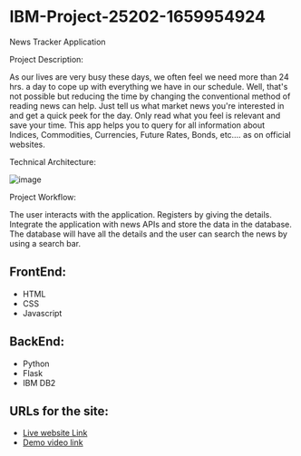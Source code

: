 # IBM-Project-25202-1659954924
News Tracker Application

Project Description:

As our lives are very busy these days, we often feel we need more than 24 hrs. a day to cope up with everything we have in our schedule. Well, that's not possible but reducing the time by changing the conventional method of reading news can help. Just tell us what market news you're interested in and get a quick peek for the day. Only read what you feel is relevant and save your time. This app helps you to query for all information about Indices, Commodities, Currencies, Future Rates, Bonds, etc.… as on official websites.

Technical Architecture:

![image](https://user-images.githubusercontent.com/81792262/202779533-e71dbf30-4d0b-428e-aaa8-e7c60b450210.png)

Project Workflow:

The user interacts with the application.
Registers by giving the details.
Integrate the application with news APIs and store the data in the database.
The database will have all the details and the user can search the news by using a search bar.

## FrontEnd:
- HTML
- CSS
- Javascript

## BackEnd:
- Python
- Flask
- IBM DB2

## URLs for the site:
- [Live website Link](http://159.122.177.20:31705/)
- [Demo video link](https://drive.google.com/file/d/1ekMaNJvsU2anFGm4ju68jHiZgow6433U/view)
